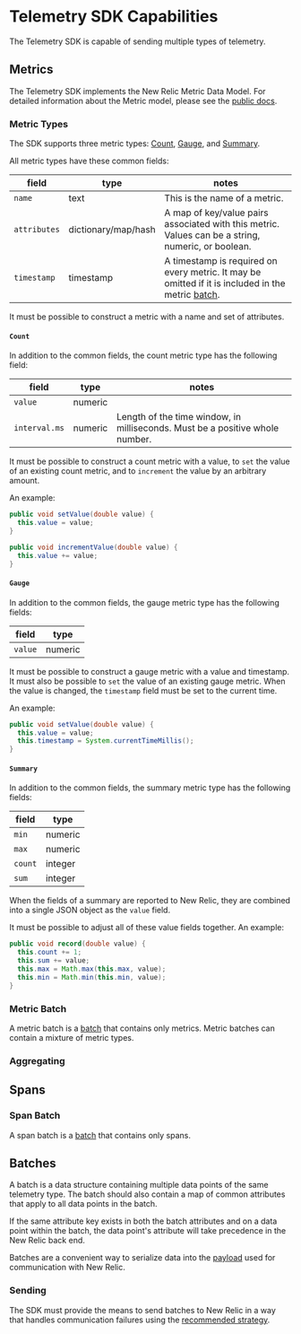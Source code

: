 # Telemetry SDK Capabilities

The Telemetry SDK is capable of sending multiple types of telemetry.

## Metrics

The Telemetry SDK implements the New Relic Metric Data Model.  For detailed information
about the Metric model, please see the [public docs](link_to_documentation).

### Metric Types

The SDK supports three metric types: [Count](#count), [Gauge](#gauge), and [Summary](#summary).

All metric types have these common fields:

| field  | type | notes |
| ------ | ---- | ----- |
| `name` | text | This is the name of a metric. |
| `attributes` | dictionary/map/hash | A map of key/value pairs associated with this metric.  Values can be a string, numeric, or boolean. |
| `timestamp`  | timestamp | A timestamp is required on every metric.  It may be omitted if it is included in the metric [batch](#metric-batch). |

It must be possible to construct a metric with a name and set of attributes.

#### `Count`

  In addition to the common fields, the count metric type has the following field:

  | field | type | notes |
  | ----- | ---- | ----- |
  | `value` | numeric | |
  | `interval.ms` | numeric | Length of the time window, in milliseconds.  Must be a positive whole number. |

  It must be possible to construct a count metric with a value, to `set` the value of an
  existing count metric, and to `increment` the value by an arbitrary amount.

  An example:
  ```java
  public void setValue(double value) {
    this.value = value;
  }

  public void incrementValue(double value) {
    this.value += value;
  }
  ```

#### `Gauge`

  In addition to the common fields, the gauge metric type has the following fields:

  | field  | type |
  | ------ | ---- |
  | `value` | numeric |

  It must be possible to construct a gauge metric with a value and timestamp.  It must
  also be possible to `set` the value of an existing gauge metric. When the value is
  changed, the `timestamp` field must be set to the current time.

  An example:
  ```java
  public void setValue(double value) {
    this.value = value;
    this.timestamp = System.currentTimeMillis();
  }
  ```

#### `Summary`

  In addition to the common fields, the summary metric type has the following fields:

  | field  | type |
  | ------ | ---- |
  | `min` | numeric |
  | `max` | numeric |
  | `count` | integer |
  | `sum` | integer |

  When the fields of a summary are reported to New Relic, they are combined into a single
  JSON object as the `value` field.

  It must be possible to adjust all of these value fields together.
  An example:
  ```java
  public void record(double value) {
    this.count += 1;
    this.sum += value;
    this.max = Math.max(this.max, value);
    this.min = Math.min(this.min, value);
  }
  ```

### Metric Batch

  A metric batch is a [batch](#batches) that contains only metrics.  Metric batches can
  contain a mixture of metric types.

### Aggregating



## Spans



### Span Batch

  A span batch is a [batch](#batches) that contains only spans.

## Batches

A batch is a data structure containing multiple data points of the same telemetry type.
The batch should also contain a map of common attributes that apply to all data points in
the batch.

If the same attribute key exists in both the batch attributes and on a data point within
the batch, the data point's attribute will take precedence in the New Relic back end.

Batches are a convenient way to serialize data into the
[payload](./communication.md#payload) used for communication with New Relic.

### Sending

  The SDK must provide the means to send batches to New Relic in a way that
  handles communication failures using the
  [recommended strategy](./communication.md#graceful-degradation).
